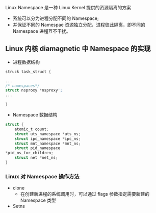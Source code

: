 Linux Namespace 是一种 Linux Kernel 提供的资源隔离的方案
- 系统可以分为进程分配不同的 Namespace;
- 并保证不同的 Namespae 资源独立分配，进程彼此隔离，即不同的 Namespace 进程互不干扰。

## Linux 内核 diamagnetic 中 Namespace 的实现

- 进程数据结构

```c
struck task_struct {

...
/* namespaces*/
struct nsproxy *nsproxy';
...

}
```

- Namespace 数据结构
```c
struct {
	atomic_t count;
	struct uts_namespace *uts_ns;
	struct ipc_namespace *ipc_ns;
	struct mnt_namespace *mnt_ns;
	struct pid_namespace
*pid_ns_for_children;
	struct net *net_ns;
}
```

### Linux 对 Namespace 操作方法
- clone
	- 在创建新进程的系统调用时，可以通过 flags 参数指定需要新建的 Namespace 类型
- Setns